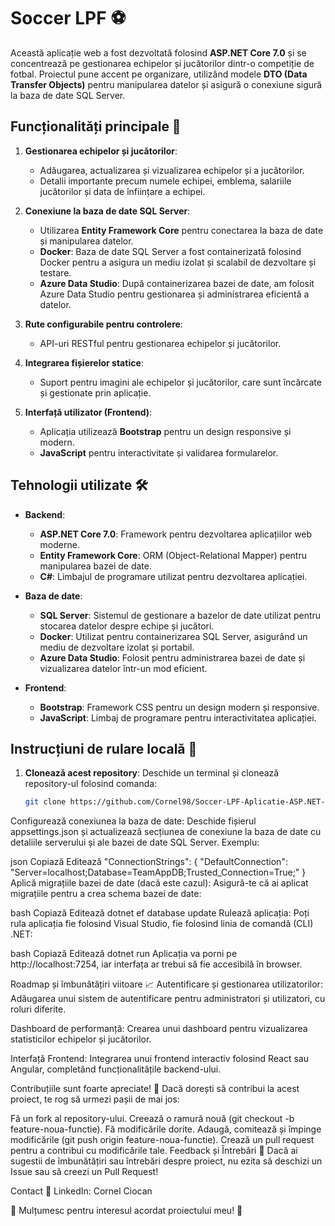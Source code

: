 # Soccer LPF ⚽

Această aplicație web a fost dezvoltată folosind **ASP.NET Core 7.0** și se concentrează pe gestionarea echipelor și jucătorilor dintr-o competiție de fotbal. Proiectul pune accent pe organizare, utilizând modele **DTO (Data Transfer Objects)** pentru manipularea datelor și asigură o conexiune sigură la baza de date SQL Server.

## Funcționalități principale 🚀

1. **Gestionarea echipelor și jucătorilor**:
   - Adăugarea, actualizarea și vizualizarea echipelor și a jucătorilor.
   - Detalii importante precum numele echipei, emblema, salariile jucătorilor și data de înființare a echipei.

2. **Conexiune la baza de date SQL Server**:
   - Utilizarea **Entity Framework Core** pentru conectarea la baza de date și manipularea datelor.
   - **Docker**: Baza de date SQL Server a fost containerizată folosind Docker pentru a asigura un mediu izolat și scalabil de dezvoltare și testare.
   - **Azure Data Studio**: După containerizarea bazei de date, am folosit Azure Data Studio pentru gestionarea și administrarea eficientă a datelor.

3. **Rute configurabile pentru controlere**:
   - API-uri RESTful pentru gestionarea echipelor și jucătorilor.

4. **Integrarea fișierelor statice**:
   - Suport pentru imagini ale echipelor și jucătorilor, care sunt încărcate și gestionate prin aplicație.

5. **Interfață utilizator (Frontend)**:
   - Aplicația utilizează **Bootstrap** pentru un design responsive și modern.
   - **JavaScript** pentru interactivitate și validarea formularelor.

## Tehnologii utilizate 🛠️

- **Backend**:
  - **ASP.NET Core 7.0**: Framework pentru dezvoltarea aplicațiilor web moderne.
  - **Entity Framework Core**: ORM (Object-Relational Mapper) pentru manipularea bazei de date.
  - **C#**: Limbajul de programare utilizat pentru dezvoltarea aplicației.

- **Baza de date**:
  - **SQL Server**: Sistemul de gestionare a bazelor de date utilizat pentru stocarea datelor despre echipe și jucători.
  - **Docker**: Utilizat pentru containerizarea SQL Server, asigurând un mediu de dezvoltare izolat și portabil.
  - **Azure Data Studio**: Folosit pentru administrarea bazei de date și vizualizarea datelor într-un mod eficient.

- **Frontend**:
  - **Bootstrap**: Framework CSS pentru un design modern și responsive.
  - **JavaScript**: Limbaj de programare pentru interactivitatea aplicației.

## Instrucțiuni de rulare locală 🔧

1. **Clonează acest repository**:
   Deschide un terminal și clonează repository-ul folosind comanda:
   ```bash
   git clone https://github.com/Cornel98/Soccer-LPF-Aplicatie-ASP.NET-.git
Configurează conexiunea la baza de date: Deschide fișierul appsettings.json și actualizează secțiunea de conexiune la baza de date cu detaliile serverului și ale bazei de date SQL Server. Exemplu:

json
Copiază
Editează
"ConnectionStrings": {
  "DefaultConnection": "Server=localhost;Database=TeamAppDB;Trusted_Connection=True;"
}
Aplică migrațiile bazei de date (dacă este cazul): Asigură-te că ai aplicat migrațiile pentru a crea schema bazei de date:

bash
Copiază
Editează
dotnet ef database update
Rulează aplicația: Poți rula aplicația fie folosind Visual Studio, fie folosind linia de comandă (CLI) .NET:

bash
Copiază
Editează
dotnet run
Aplicația va porni pe http://localhost:7254, iar interfața ar trebui să fie accesibilă în browser.

Roadmap și îmbunătățiri viitoare 📈
Autentificare și gestionarea utilizatorilor: Adăugarea unui sistem de autentificare pentru administratori și utilizatori, cu roluri diferite.

Dashboard de performanță: Crearea unui dashboard pentru vizualizarea statisticilor echipelor și jucătorilor.

Interfață Frontend: Integrarea unui frontend interactiv folosind React sau Angular, completând funcționalitățile backend-ului.

Contribuțiile sunt foarte apreciate! 🙌
Dacă dorești să contribui la acest proiect, te rog să urmezi pașii de mai jos:

Fă un fork al repository-ului.
Creează o ramură nouă (git checkout -b feature-noua-functie).
Fă modificările dorite.
Adaugă, comitează și împinge modificările (git push origin feature-noua-functie).
Crează un pull request pentru a contribui cu modificările tale.
Feedback și Întrebări 💬
Dacă ai sugestii de îmbunătățiri sau întrebări despre proiect, nu ezita să deschizi un Issue sau să creezi un Pull Request!

Contact 📧
LinkedIn: Cornel Ciocan

🎉 Mulțumesc pentru interesul acordat proiectului meu! 🎉
